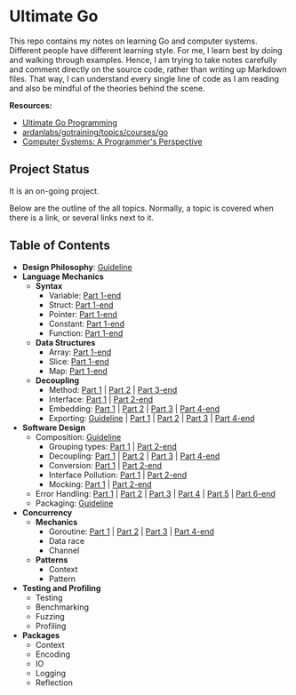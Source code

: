 # Ultimate Go

This repo contains my notes on learning Go and computer systems. Different people have different
learning style. For me, I learn best by doing and walking through examples. Hence, I am trying to
take notes carefully and comment directly on the source code, rather than writing up Markdown
files. That way, I can understand every single line of code as I am reading and also be mindful of
the theories behind the scene.

**Resources:**
- [Ultimate Go
  Programming](https://www.safaribooksonline.com/library/view/ultimate-go-programming/9780134757476/)
- [ardanlabs/gotraining/topics/courses/go
  ](https://github.com/ardanlabs/gotraining/blob/master/topics/courses/go/README.md)
- [Computer Systems: A Programmer's
  Perspective](https://www.amazon.com/Computer-Systems-Programmers-Perspective-3rd/dp/013409266X)

## Project Status

It is an on-going project. 

Below are the outline of the all topics. Normally, a topic is covered when there is a link, 
or several links next to it.

## Table of Contents 

- **Design Philosophy**:
  [Guideline](https://github.com/ardanlabs/gotraining/blob/master/topics/go/README.md)
- **Language Mechanics**
  - **Syntax**
    - Variable: [Part 1-end](go/language/variable.go)
    - Struct: [Part 1-end](go/language/struct.go)
    - Pointer: [Part 1-end](go/language/pointer.go)
    - Constant: [Part 1-end](go/language/constant.go)
    - Function: [Part 1-end](go/language/function.go)
  - **Data Structures**
    - Array: [Part 1-end](go/language/array.go)
    - Slice: [Part 1-end](go/language/slice.go)
    - Map: [Part 1-end](go/language/map.go)
  - **Decoupling**
    - Method: [Part 1](go/language/method_1.go) | [Part 2](go/language/method_2.go) | 
      [Part 3-end](go/language/method_3.go)
    - Interface: [Part 1](go/language/interface_1.go) | [Part 2-end](go/language/interface_2.go)
    - Embedding: [Part 1](go/language/embedding_1.go) | [Part 2](go/language/embedding_2.go) |
      [Part 3](go/language/embedding_3.go) | [Part 4-end](go/language/embedding_4.go)
    - Exporting: [Guideline](go/language/exporting/README.md) | [Part 1](go/language/exporting/exporting_1) | 
      [Part 2](go/language/exporting/exporting_2) | [Part 3](go/language/exporting/exporting_3) | 
      [Part 4-end](go/language/exporting/exporting_4)
- **Software Design**
  - Composition:
    [Guideline](https://github.com/ardanlabs/gotraining/tree/master/topics/go#interface-and-composition-design)
    - Grouping types: [Part 1](go/design/grouping_types_1.go) | [Part 2-end](go/design/grouping_types_2.go)
    - Decoupling: [Part 1](go/design/decoupling_1.go) | [Part 2](go/design/decoupling_2.go) |
    [Part 3](go/design/decoupling_3.go) | [Part 4-end](go/design/decoupling_4.go)
    - Conversion: [Part 1](go/design/conversion_1.go) | [Part 2-end](go/design/conversion_2.go)
    - Interface Pollution: [Part 1](go/design/pollution_1.go) | [Part 2-end](go/design/pollution_2.go)
    - Mocking: [Part 1](go/design/mocking_1.go) | [Part 2-end](go/design/mocking_2.go)
  - Error Handling: [Part 1](go/design/error_1.go) | [Part 2](go/design/error_2.go) |
    [Part 3](go/design/error_3.go) | [Part 4](go/design/error_4.go) | [Part 5](go/design/error_5.go) |
    [Part 6-end](go/design/error_6.go)
  - Packaging:
    [Guideline](https://github.com/ardanlabs/gotraining/blob/master/topics/go/design/packaging/README.md)
- **Concurrency**
  - **Mechanics**
    - Goroutine: [Part 1](go/concurrency/goroutine_1.go) | [Part 2](go/concurrency/goroutine_2.go) |
      [Part 3](go/concurrency/goroutine_3.go) | [Part 4-end](go/concurrency/goroutine_4.go)
    - Data race
    - Channel
  - **Patterns**
    - Context
    - Pattern
- **Testing and Profiling**
  - Testing
  - Benchmarking
  - Fuzzing
  - Profiling
- **Packages**
  - Context
  - Encoding
  - IO
  - Logging
  - Reflection
